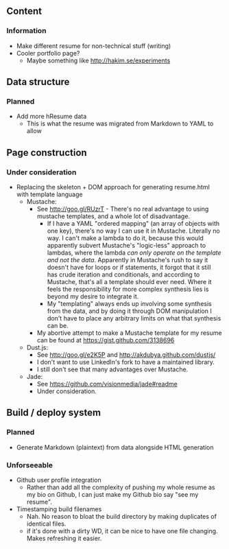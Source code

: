 ## Content
### Information
- Make different resume for non-technical stuff (writing)
- Cooler portfolio page?
  - Maybe something like http://hakim.se/experiments

## Data structure
### Planned
- Add more hResume data
  - This is what the resume was migrated from Markdown to YAML to allow

## Page construction
### Under consideration
- Replacing the skeleton + DOM approach for generating resume.html with template language
  - Mustache:
    - See http://goo.gl/RUzrT - There's no real advantage to using mustache templates, and a whole lot of disadvantage.
      - If I have a YAML "ordered mapping" (an array of objects with one key), there's no way I can use it in Mustache. Literally no way.
        I can't make a lambda to do it, because this would apparently subvert Mustache's "logic-less" approach to lambdas, where
        the lambda *can only operate on the template and not the data*. Apparently in Mustache's rush to say it doesn't have for loops
        or if statements, it forgot that it still has crude iteration and conditionals, and according to Mustache, that's all
        a template should ever need. Where it feels the responsibility for more complex synthesis lies is beyond my desire to integrate it.
      - My "templating" always ends up involving some synthesis from the data, and by doing it through DOM manipulation I don't have to place
        any arbitrary limits on what that synthesis can be.
    - My abortive attempt to make a Mustache template for my resume can be found at https://gist.github.com/3138696
  - Dust.js:
    - See http://goo.gl/e2K5P and http://akdubya.github.com/dustjs/
    - I don't want to use LinkedIn's fork to have a maintained library.
    - I still don't see that many advantages over Mustache.
  - Jade:
    - See https://github.com/visionmedia/jade#readme
    - Under consideration.


## Build / deploy system
### Planned
- Generate Markdown (plaintext) from data alongside HTML generation

### Unforseeable
- Github user profile integration
  - Rather than add all the complexity of pushing my whole resume as my bio on Github, I can just make my Github bio say "see my resume".
- Timestamping build filenames
  - Nah. No reason to bloat the build directory by making duplicates of identical files.
  - if it's done with a dirty WD, it can be nice to have one file changing. Makes refreshing it easier.
